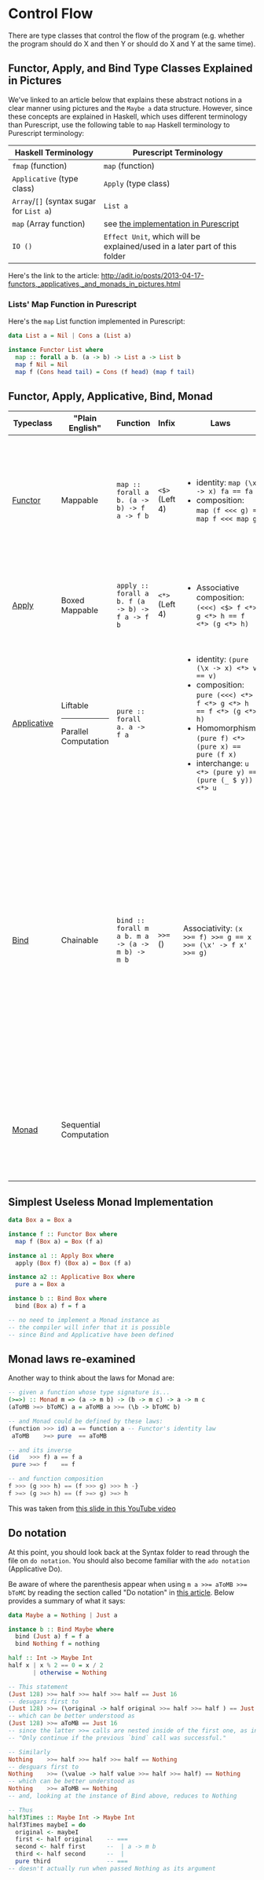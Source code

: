 # Control Flow

There are type classes that control the flow of the program (e.g. whether the program should do X and then Y or should do X and Y at the same time).

## Functor, Apply, and Bind Type Classes Explained in Pictures

We've linked to an article below that explains these abstract notions in a clear manner using pictures and the `Maybe a` data structure. However, since these concepts are explained in Haskell, which uses different terminology than Purescript, use the following table to `map` Haskell terminology to Purescript terminology:

| Haskell Terminology | Purescript Terminology |
| --- | --- |
| `fmap` (function) | `map` (function) |
| `Applicative` (type class) | `Apply` (type class) |
| `Array`/`[]` (syntax sugar for `List a`) | `List a` |
| `map` (Array function) | see [the implementation in Purescript](#lists-map-function-in-purescript) |
| `IO ()` | `Effect Unit`, which will be explained/used in a later part of this folder |

Here's the link to the article:
http://adit.io/posts/2013-04-17-functors,_applicatives,_and_monads_in_pictures.html

### Lists' Map Function in Purescript

Here's the `map` List function implemented in Purescript:
```purescript
data List a = Nil | Cons a (List a)

instance Functor List where
  map :: forall a b. (a -> b) -> List a -> List b
  map f Nil = Nil
  map f (Cons head tail) = Cons (f head) (map f tail)
```

## Functor, Apply, Applicative, Bind, Monad

| Typeclass | "Plain English" | Function | Infix | Laws | Usage
| -- | -- | -- | -- | -- | -- |
| [Functor](https://pursuit.purescript.org/packages/purescript-prelude/4.1.0/docs/Data.Functor) | Mappable | `map :: forall a b. (a -> b) -> f a -> f b` | `<$>` <br> (Left 4) | <ul><li>identity: `map (\x -> x) fa == fa`</li><li>composition: `map (f <<< g) = map f <<< map g`</li></ul> | Given a box-like type, `f`, with a value(s) of some type, `a`, use the provided function to change the `a` to `b` without changing the box-like type itself. |
| [Apply](https://pursuit.purescript.org/packages/purescript-prelude/4.1.0/docs/Control.Apply) | Boxed Mappable | `apply :: forall a b. f (a -> b) -> f a -> f b` | `<*>` <br> (Left 4) | <ul><li>Associative composition: `(<<<) <$> f <*> g <*> h == f <*> (g <*> h)`</li></ul> | Same as `Functor` except the function is now inside of the same box-like type. |
| [Applicative](https://pursuit.purescript.org/packages/purescript-prelude/4.1.0/docs/Control.Applicative) | Liftable <hr> Parallel Computation | `pure :: forall a. a -> f a` |  | <ul><li>identity: `(pure (\x -> x) <*> v == v)`</li><li>composition: `pure (<<<) <*> f <*> g <*> h == f <*> (g <*> h)`</li><li>Homomorphism: `(pure f) <*> (pure x) == pure (f x)`</li><li>interchange: `u <*> (pure y) == (pure (_ $ y)) <*> u`</li></ul> | Put a value into a box <hr> Run code in parallel |
| [Bind](https://pursuit.purescript.org/packages/purescript-prelude/4.1.0/docs/Control.Bind) | Chainable | `bind :: forall m a b. m a -> (a -> m b) -> m b` | `>>=` <br> ()| Associativity: `(x >>= f) >>= g == x >>= (\x' -> f x' >>= g)` | Given an instance of a box-like type, `m`, that contains a value, `a`, extract the `a` from `m`, and create a new `m` instance that stores a new value, `b`. <br> Take `f a` and compute it via `bind`/`>>=` to produce a value, `a`. Then, use `a` to describe (but not run) a new computation, `m b`. When `m b` is computed (via a later `bind`/`>>=`), it will return `b`. |
| [Monad](https://pursuit.purescript.org/packages/purescript-prelude/4.1.0/docs/Control.Monad) | Sequential Computation | | | | The data structure used to run FP programs by executing code line-by-line, function-by-function, etc. |

## Simplest Useless Monad Implementation

```purescript
data Box a = Box a

instance f :: Functor Box where
  map f (Box a) = Box (f a)

instance a1 :: Apply Box where
  apply (Box f) (Box a) = Box (f a)

instance a2 :: Applicative Box where
  pure a = Box a

instance b :: Bind Box where
  bind (Box a) f = f a

-- no need to implement a Monad instance as
-- the compiler will infer that it is possible
-- since Bind and Applicative have been defined
```

## Monad laws re-examined

Another way to think about the laws for Monad are:
```purescript
-- given a function whose type signature is...
(>=>) :: Monad m => (a -> m b) -> (b -> m c) -> a -> m c
(aToMB >=> bToMC) a = aToMB a >>= (\b -> bToMC b)

-- and Monad could be defined by these laws:
(function >>> id) a == function a -- Functor's identity law
 aToMB    >=> pure  == aToMB

-- and its inverse
(id   >>> f) a == f a
 pure >=> f    == f

-- and function composition
f >>> (g >>> h) == (f >>> g) >>> h -}
f >=> (g >=> h) == (f >=> g) >=> h
```
This was taken from [this slide in this YouTube video](https://youtu.be/EoJ9xnzG76M?t=7m9s)

## Do notation

At this point, you should look back at the Syntax folder to read through the file on `do notation`. You should also become familiar with the `ado notation` (Applicative Do).

Be aware of where the parenthesis appear when using `m a >>= aToMB >>= bToMC` by reading the section called "Do notation" in [this article](https://sras.me/haskell/miscellaneous-enlightenments.html). Below provides a summary of what it says:
```purescript
data Maybe a = Nothing | Just a

instance b :: Bind Maybe where
  bind (Just a) f = f a
  bind Nothing f = nothing

half :: Int -> Maybe Int
half x | x % 2 == 0 = x / 2
       | otherwise = Nothing

-- This statement
(Just 128) >>= half >>= half >>= half == Just 16
-- desugars first to
(Just 128) >>= (\original -> half original >>= half >>= half ) == Just 16
-- which can be better understood as
(Just 128) >>= aToMB == Just 16
-- since the latter >>= calls are nested inside of the first one, as in
-- "Only continue if the previous `bind` call was successful."

-- Similarly
Nothing    >>= half >>= half >>= half == Nothing
-- desguars first to
Nothing    >>= (\value -> half value >>= half >>= half) == Nothing
-- which can be better understood as
Nothing    >>= aToMB == Nothing
-- and, looking at the instance of Bind above, reduces to Nothing

-- Thus
half3Times :: Maybe Int -> Maybe Int
half3Times maybeI = do
  original <- maybeI
  first <- half original    -- ===
  second <- half first      --  | a -> m b
  third <- half second      --  |
  pure third                -- ===
-- doesn't actually run when passed Nothing as its argument
```
